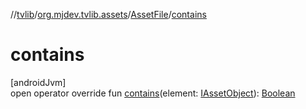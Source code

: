 //[tvlib](../../../index.md)/[org.mjdev.tvlib.assets](../index.md)/[AssetFile](index.md)/[contains](contains.md)

# contains

[androidJvm]\
open operator override fun [contains](contains.md)(element: [IAssetObject](../-i-asset-object/index.md)): [Boolean](https://kotlinlang.org/api/latest/jvm/stdlib/kotlin/-boolean/index.html)
